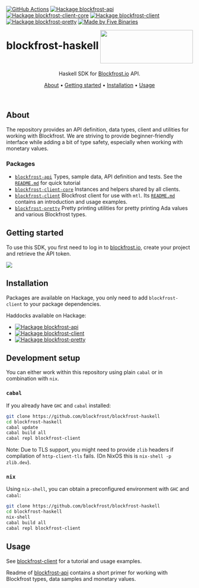 
[![GitHub Actions](https://img.shields.io/endpoint.svg?url=https%3A%2F%2Factions-badge.atrox.dev%2Fblockfrost%2Fblockfrost-haskell%2Fbadge&style=flat-square)](https://github.com/blockfrost/blockfrost-haskell/actions/workflows/ci.yaml)
[![Hackage blockfrost-api](https://img.shields.io/hackage/v/blockfrost-api.svg?logo=haskell&style=flat-square)](https://hackage.haskell.org/package/blockfrost-api)
[![Hackage blockfrost-client-core](https://img.shields.io/hackage/v/blockfrost-client-core.svg?logo=haskell&style=flat-square)](https://hackage.haskell.org/package/blockfrost-client-core)
[![Hackage blockfrost-client](https://img.shields.io/hackage/v/blockfrost-client.svg?logo=haskell&style=flat-square)](https://hackage.haskell.org/package/blockfrost-client)
[![Hackage blockfrost-pretty](https://img.shields.io/hackage/v/blockfrost-pretty.svg?logo=haskell&style=flat-square)](https://hackage.haskell.org/package/blockfrost-pretty)
[![Made by Five Binaries](https://img.shields.io/badge/made%20by-Five%20Binaries-darkviolet.svg?style=flat-square)](https://fivebinaries.com/)

<img src="https://blockfrost.io/images/logo.svg" width="250" align="right" height="90">

# blockfrost-haskell

<br/>

<p align="center">Haskell SDK for <a href="https://blockfrost.io">Blockfrost.io</a> API.</p>
<p align="center">
  <a href="#about">About</a> •
  <a href="#getting-started">Getting started</a> •
  <a href="#installation">Installation</a> •
  <a href="#usage">Usage</a>
</p>

<br/>

## About

The repository provides an API definition, data types, client and utilities
for working with Blockfrost. We are striving to provide beginner-friendly
interface while adding a bit of type safety, especially when working with monetary
values.

### Packages

* [`blockfrost-api`](./blockfrost-api/#readme)
  Types, sample data, API definition and tests. See the [`README.md`](./blockfrost-api/#readme)
  for quick tutorial
* [`blockfrost-client-core`](./blockfrost-client-core/#readme)
  Instances and helpers shared by all clients.
* [`blockfrost-client`](./blockfrost-client/#readme)
  Blockfrost client for use with `mtl`. Its [`README.md`](./blockfrost-api/#readme)
  contains an introduction and usage examples.
* [`blockfrost-pretty`](./blockfrost-pretty/#readme)
  Pretty printing utilities for pretty printing Ada values
  and various Blockfrost types.

## Getting started

To use this SDK, you first need to log in to [blockfrost.io](https://blockfrost.io), create your project and retrieve the API token.

<img src="https://i.imgur.com/smY12ro.png">

<br/>

## Installation

Packages are available on Hackage, you only need to add `blockfrost-client`
to your package dependencies.

Haddocks available on Hackage:
* [![Hackage blockfrost-api](https://img.shields.io/hackage/v/blockfrost-api.svg?logo=haskell&style=flat-square)](https://hackage.haskell.org/package/blockfrost-api)
* [![Hackage blockfrost-client](https://img.shields.io/hackage/v/blockfrost-client.svg?logo=haskell&style=flat-square)](https://hackage.haskell.org/package/blockfrost-client)
* [![Hackage blockfrost-pretty](https://img.shields.io/hackage/v/blockfrost-pretty.svg?logo=haskell&style=flat-square)](https://hackage.haskell.org/package/blockfrost-pretty)

## Development setup

You can either work within this repository using plain `cabal` or in combination
with `nix`.

### `cabal`

If you already have `GHC` and `cabal` installed:

```bash
git clone https://github.com/blockfrost/blockfrost-haskell
cd blockfrost-haskell
cabal update
cabal build all
cabal repl blockfrost-client
```

Note: Due to TLS support, you might need to
provide `zlib` headers if compilation
of `http-client-tls` fails. (On NixOS this is `nix-shell -p zlib.dev`).

### `nix`

Using `nix-shell`, you can obtain a preconfigured environment
with `GHC` and `cabal`:

```bash
git clone https://github.com/blockfrost/blockfrost-haskell
cd blockfrost-haskell
nix-shell
cabal build all
cabal repl blockfrost-client
```

## Usage

See [blockfrost-client](./blockfrost-client/#readme) for a tutorial
and usage examples.

Readme of [blockfrost-api](./blockfrost-api/#readme)
contains a short primer for working with Blockfrost
types, data samples and monetary values.

